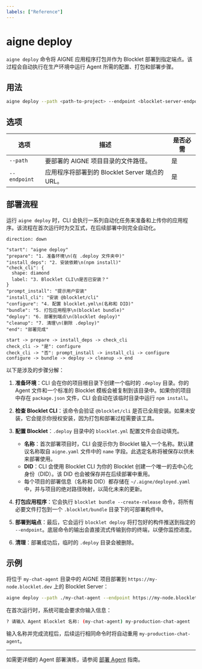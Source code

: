 ```yaml
---
labels: ["Reference"]
---
```


# aigne deploy

`aigne deploy` 命令将 AIGNE 应用程序打包并作为 Blocklet 部署到指定端点。该过程会自动执行在生产环境中运行 Agent 所需的配置、打包和部署步骤。

## 用法

```bash
aigne deploy --path <path-to-project> --endpoint <blocklet-server-endpoint>
```

## 选项

| 选项 | 描述 | 是否必需 |
|------------|------------------------------------------------------------------------------|----------|
| `--path` | 要部署的 AIGNE 项目目录的文件路径。 | 是 |
| `--endpoint` | 应用程序将部署到的 Blocklet Server 端点的 URL。 | 是 |

## 部署流程

运行 `aigne deploy` 时，CLI 会执行一系列自动化任务来准备和上传你的应用程序。该流程在首次运行时为交互式，在后续部署中则完全自动化。

```d2
direction: down

"start": "aigne deploy"
"prepare": "1. 准备环境\n(在 .deploy 文件夹中)"
"install_deps": "2. 安装依赖\n(npm install)"
"check_cli": {
  shape: diamond
  label: "3. Blocklet CLI\n是否已安装？"
}
"prompt_install": "提示用户安装"
"install_cli": "安装 @blocklet/cli"
"configure": "4. 配置 blocklet.yml\n(名称和 DID)"
"bundle": "5. 打包应用程序\n(blocklet bundle)"
"deploy": "6. 部署到端点\n(blocklet deploy)"
"cleanup": "7. 清理\n(删除 .deploy)"
"end": "部署完成"

start -> prepare -> install_deps -> check_cli
check_cli -> "是": configure
check_cli -> "否": prompt_install -> install_cli -> configure
configure -> bundle -> deploy -> cleanup -> end
```

以下是涉及的步骤分解：

1.  **准备环境**：CLI 会在你的项目根目录下创建一个临时的 `.deploy` 目录。你的 Agent 文件和一个标准的 Blocklet 模板会被复制到该目录中。如果你的项目中存在 `package.json` 文件，CLI 会自动在该临时目录中运行 `npm install`。

2.  **检查 Blocklet CLI**：该命令会验证 `@blocklet/cli` 是否已全局安装。如果未安装，它会提示你授权安装，因为打包和部署过程需要该工具。

3.  **配置 Blocklet**：`.deploy` 目录中的 `blocklet.yml` 配置文件会自动填充。
    *   **名称**：首次部署项目时，CLI 会提示你为 Blocklet 输入一个名称。默认建议名称取自 `aigne.yaml` 文件中的 `name` 字段。此选定名称将被保存以供未来部署使用。
    *   **DID**：CLI 会使用 Blocklet CLI 为你的 Blocklet 创建一个唯一的去中心化身份（DID）。该 DID 也会被保存并在后续部署中重用。
    *   每个项目的部署信息（名称和 DID）都存储在 `~/.aigne/deployed.yaml` 中，并与项目的绝对路径映射，以简化未来的更新。

4.  **打包应用程序**：它会执行 `blocklet bundle --create-release` 命令，将所有必要文件打包到一个 `.blocklet/bundle` 目录下的可部署构件中。

5.  **部署到端点**：最后，它会运行 `blocklet deploy` 将打包好的构件推送到指定的 `--endpoint`。底层命令的输出会直接流式传输到你的终端，以便你监控进度。

6.  **清理**：部署成功后，临时的 `.deploy` 目录会被删除。

## 示例

将位于 `my-chat-agent` 目录中的 AIGNE 项目部署到 `https://my-node.blocklet.dev` 上的 Blocklet Server：

```bash
aigne deploy --path ./my-chat-agent --endpoint https://my-node.blocklet.dev
```

在首次运行时，系统可能会要求你输入信息：

```bash
? 请输入 Agent Blocklet 名称: (my-chat-agent) my-production-chat-agent
```

输入名称并完成流程后，后续运行相同命令时将自动重用 `my-production-chat-agent`。

---

如需更详细的 Agent 部署演练，请参阅 [部署 Agent](./guides-deploying-agents.md) 指南。